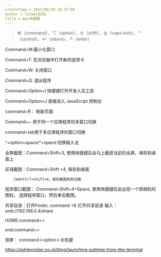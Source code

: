 ```yaml
---
createTime = 2017/06/28 18:37:50
author = linwei0201
title = mac快捷键
---
```



> ⌘（command）、⌥（option）、⇧（shift）、⇪（caps lock）、⌃（control）、↩（return）、⌅（enter）

Command+M:最小化窗口

Command+T: 在浏览器中打开新的选项卡

Command+W: 关闭窗口

Command+Q: 退出程序

Command+Option+I 快捷键打开开发人员工具

Command+Option+J 直接进入 JavaScript 控制台

command+R： 刷新页面

Command+~ 用于同一个应用程序的多窗口切换

command+tab用于多应用程序的窗口切换

^+option+space/^+space:切换输入法

全屏截图：Command+Shift+3,    使用快捷键后会马上截获当前的全屏。保存到桌面上

区域截图：Command+Shift +4,  保存到桌面

        Cmd+Ctrl+shift+4，保存截图到剪切板

程序窗口截图： Command+Shift+4+Space, 使用快捷键后会出现一个照相机的图标， 选择程序窗口，然后单击截图。

共享目录：打开Finder,    command +K   打开共享目录 输入： smb://192.168.0.4/share

HOME:command+<

end:command+>

锁屏： command＋option＋关机键



https://ashleynolan.co.uk/blog/launching-sublime-from-the-terminal
